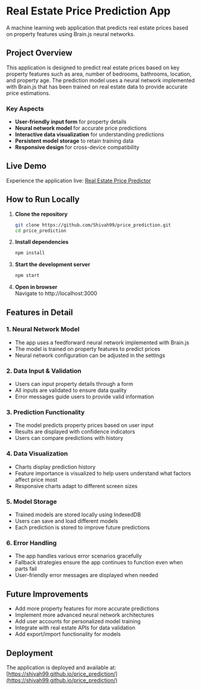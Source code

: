 # Real Estate Price Prediction App

A machine learning web application that predicts real estate prices based on property features using Brain.js neural networks.

## Project Overview

This application is designed to predict real estate prices based on key property features such as area, number of bedrooms, bathrooms, location, and property age. The prediction model uses a neural network implemented with Brain.js that has been trained on real estate data to provide accurate price estimations.

### Key Aspects
- **User-friendly input form** for property details
- **Neural network model** for accurate price predictions
- **Interactive data visualization** for understanding predictions
- **Persistent model storage** to retain training data
- **Responsive design** for cross-device compatibility

## Live Demo

Experience the application live: [Real Estate Price Predictor](https://Shivah99.github.io/Price_Prediction)

## How to Run Locally

1. **Clone the repository**
   ```bash
   git clone https://github.com/Shivah99/price_prediction.git
   cd price_prediction
   ```

2. **Install dependencies**
   ```bash
   npm install
   ```

3. **Start the development server**
   ```bash
   npm start
   ```

4. **Open in browser**  
   Navigate to http://localhost:3000

## Features in Detail

### 1. Neural Network Model
- The app uses a feedforward neural network implemented with Brain.js
- The model is trained on property features to predict prices
- Neural network configuration can be adjusted in the settings

### 2. Data Input & Validation
- Users can input property details through a form
- All inputs are validated to ensure data quality
- Error messages guide users to provide valid information

### 3. Prediction Functionality
- The model predicts property prices based on user input
- Results are displayed with confidence indicators
- Users can compare predictions with history

### 4. Data Visualization
- Charts display prediction history
- Feature importance is visualized to help users understand what factors affect price most
- Responsive charts adapt to different screen sizes

### 5. Model Storage
- Trained models are stored locally using IndexedDB
- Users can save and load different models
- Each prediction is stored to improve future predictions

### 6. Error Handling
- The app handles various error scenarios gracefully
- Fallback strategies ensure the app continues to function even when parts fail
- User-friendly error messages are displayed when needed

## Future Improvements

- Add more property features for more accurate predictions
- Implement more advanced neural network architectures
- Add user accounts for personalized model training
- Integrate with real estate APIs for data validation
- Add export/import functionality for models

## Deployment

The application is deployed and available at: [https://shivah99.github.io/price_prediction/](https://shivah99.github.io/price_prediction/)